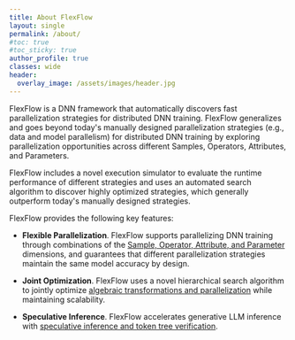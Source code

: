 ```yaml
---
title: About FlexFlow
layout: single
permalink: /about/
#toc: true
#toc_sticky: true
author_profile: true
classes: wide
header:
  overlay_image: /assets/images/header.jpg 
---
```


FlexFlow is a DNN framework that automatically discovers fast parallelization strategies for distributed DNN training.
FlexFlow generalizes and goes beyond today's manually designed parallelization strategies (e.g., data and model parallelism) for distributed DNN training by exploring parallelization opportunities across different Samples, Operators, Attributes, and Parameters.

FlexFlow includes a novel execution simulator to evaluate the runtime performance of different strategies and uses an automated search algorithm to discover highly optimized strategies, which generally outperform today's manually designed strategies.

FlexFlow provides the following key features:

* **Flexible Parallelization**. FlexFlow supports parallelizing DNN training through combinations of the [Sample, Operator, Attribute, and Parameter](https://cs.stanford.edu/~zhihao/papers/sysml19a.pdf) dimensions, and guarantees that different parallelization strategies maintain the same model accuracy by design.

* **Joint Optimization**. FlexFlow uses a novel hierarchical search algorithm
to jointly optimize [algebraic transformations and parallelization](https://www.cs.cmu.edu/~zhihaoj2/papers/unity_osdi22.pdf) while maintaining scalability.

* **Speculative Inference**. FlexFlow accelerates generative LLM inference with [speculative inference and token tree verification](https://arxiv.org/abs/2305.09781).